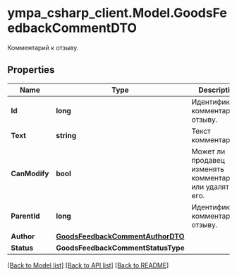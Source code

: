 # ympa_csharp_client.Model.GoodsFeedbackCommentDTO
Комментарий к отзыву.

## Properties

Name | Type | Description | Notes
------------ | ------------- | ------------- | -------------
**Id** | **long** | Идентификатор комментария к отзыву.  | 
**Text** | **string** | Текст комментария. | 
**CanModify** | **bool** | Может ли продавец изменять комментарий или удалять его. | [optional] 
**ParentId** | **long** | Идентификатор комментария к отзыву.  | [optional] 
**Author** | [**GoodsFeedbackCommentAuthorDTO**](GoodsFeedbackCommentAuthorDTO.md) |  | 
**Status** | **GoodsFeedbackCommentStatusType** |  | 

[[Back to Model list]](../README.md#documentation-for-models) [[Back to API list]](../README.md#documentation-for-api-endpoints) [[Back to README]](../README.md)


